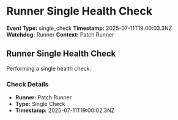 # Runner Single Health Check

**Event Type:** single_check
**Timestamp:** 2025-07-11T19:00:03.3NZ
**Watchdog:** Runner
**Context:** Patch Runner


## Runner Single Health Check

Performing a single health check.

### Check Details
- **Runner:** Patch Runner
- **Type:** Single Check
- **Timestamp:** 2025-07-11T19:00:02.3NZ


